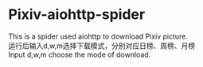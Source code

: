 # Pixiv-aiohttp-spider
This is a spider used aiohttp to download Pixiv picture.  
运行后输入d,w,m选择下载模式，分别对应日榜、周榜、月榜  
Input d,w,m choose the mode of download.  
